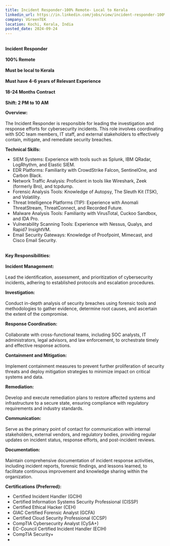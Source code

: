 ```yaml
---
title: Incident Responder-100% Remote- Local to Kerala
linkedin_url: https://in.linkedin.com/jobs/view/incident-responder-100%25-remote-local-to-kerala-at-vgreentek-4033907946?position=41&pageNum=0&refId=xpn3Z%2BFTfvdh%2Bzun3F9NWw%3D%3D&trackingId=t5zPYsI65mehcMZzGXGx%2BQ%3D%3D
company: VGreenTEK
location: Kochi, Kerala, India
posted_date: 2024-09-24
---
```


<div class="description__text description__text--rich">
<section class="show-more-less-html" data-max-lines="5">
<div class="show-more-less-html__markup show-more-less-html__markup--clamp-after-5 relative overflow-hidden">
<p><br/><strong>Incident Responder <br/><br/>100% Remote <br/><br/>Must be local to Kerala<br/><br/>Must have 4-6 years of Relevant Experience<br/><br/>18-24 Months Contract<br/><br/>Shift: 2 PM to 10 AM</strong></p> <p><strong>Overview:<br/></strong><br/>The Incident Responder is responsible for leading the investigation and response efforts for cybersecurity incidents. This role involves coordinating with SOC team members, IT staff, and external stakeholders to effectively contain, mitigate, and remediate security breaches.</p> <p><strong>Technical Skills:</strong></p> <ul><li>SIEM Systems: Experience with tools such as Splunk, IBM QRadar, LogRhythm, and Elastic SIEM.</li><li>EDR Platforms: Familiarity with CrowdStrike Falcon, SentinelOne, and Carbon Black.</li><li>Network Traffic Analysis: Proficient in tools like Wireshark, Zeek (formerly Bro), and tcpdump.</li><li>Forensic Analysis Tools: Knowledge of Autopsy, The Sleuth Kit (TSK), and Volatility.</li><li>Threat Intelligence Platforms (TIP): Experience with Anomali ThreatStream, ThreatConnect, and Recorded Future.</li><li>Malware Analysis Tools: Familiarity with VirusTotal, Cuckoo Sandbox, and IDA Pro.</li><li>Vulnerability Scanning Tools: Experience with Nessus, Qualys, and Rapid7 InsightVM.</li><li>Email Security Gateways: Knowledge of Proofpoint, Mimecast, and Cisco Email Security.</li><br/></ul> <p><strong>Key Responsibilities:<br/><br/>Incident Management:<br/></strong><br/>Lead the identification, assessment, and prioritization of cybersecurity incidents, adhering to established protocols and escalation procedures.</p> <p><strong>Investigation:<br/></strong><br/>Conduct in-depth analysis of security breaches using forensic tools and methodologies to gather evidence, determine root causes, and ascertain the extent of the compromise.</p> <p><strong>Response Coordination:<br/></strong><br/>Collaborate with cross-functional teams, including SOC analysts, IT administrators, legal advisors, and law enforcement, to orchestrate timely and effective response actions.</p> <p><strong>Containment and Mitigation:<br/></strong><br/>Implement containment measures to prevent further proliferation of security threats and deploy mitigation strategies to minimize impact on critical systems and data.</p> <p><strong>Remediation:<br/></strong><br/>Develop and execute remediation plans to restore affected systems and infrastructure to a secure state, ensuring compliance with regulatory requirements and industry standards.</p> <p><strong>Communication:<br/></strong><br/>Serve as the primary point of contact for communication with internal stakeholders, external vendors, and regulatory bodies, providing regular updates on incident status, response efforts, and post-incident reviews.</p> <p><strong>Documentation:<br/></strong><br/>Maintain comprehensive documentation of incident response activities, including incident reports, forensic findings, and lessons learned, to facilitate continuous improvement and knowledge sharing within the organization.</p> <p><strong>Certifications (Preferred):</strong></p> <ul><li>Certified Incident Handler (GCIH)</li><li>Certified Information Systems Security Professional (CISSP)</li><li>Certified Ethical Hacker (CEH)</li><li>GIAC Certified Forensic Analyst (GCFA)</li><li>Certified Cloud Security Professional (CCSP)</li><li>CompTIA Cybersecurity Analyst (CySA+)</li><li>EC-Council Certified Incident Handler (ECIH)</li><li>CompTIA Security+<br/> </li><li> </li></ul>
</div>


<!-- --> </section>
</div>